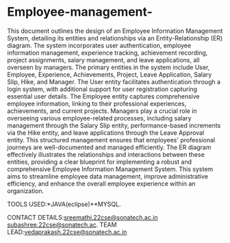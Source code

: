 # Employee-management-
This document outlines the design of an Employee Information Management System, detailing its entities and relationships via an Entity-Relationship (ER) diagram. The system incorporates user authentication, employee information management, experience tracking, achievement recording, project assignments, salary management, and leave applications, all overseen by managers.
The primary entities in the system include User, Employee, Experience, Achievements, Project, Leave Application, Salary Slip, Hike, and Manager. The User entity facilitates authentication through a login system, with additional support for user registration capturing essential user details. The Employee entity captures comprehensive employee information, linking to their professional experiences, achievements, and current projects.
Managers play a crucial role in overseeing various employee-related processes, including salary management through the Salary Slip entity, performance-based increments via the Hike entity, and leave applications through the Leave Approval entity. This structured management ensures that employees' professional journeys are well-documented and managed efficiently.
The ER diagram effectively illustrates the relationships and interactions between these entities, providing a clear blueprint for implementing a robust and comprehensive Employee Information Management System. This system aims to streamline employee data management, improve administrative efficiency, and enhance the overall employee experience within an organization.


TOOLS USED:*JAVA(eclipse)**MYSQL.


CONTACT DETAILS:sreemathi.22cse@sonatech.ac.in
                 subashree.22cse@sonatech.ac.
                TEAM LEAD:vedaprakash.22cse@sonatech.ac.in
